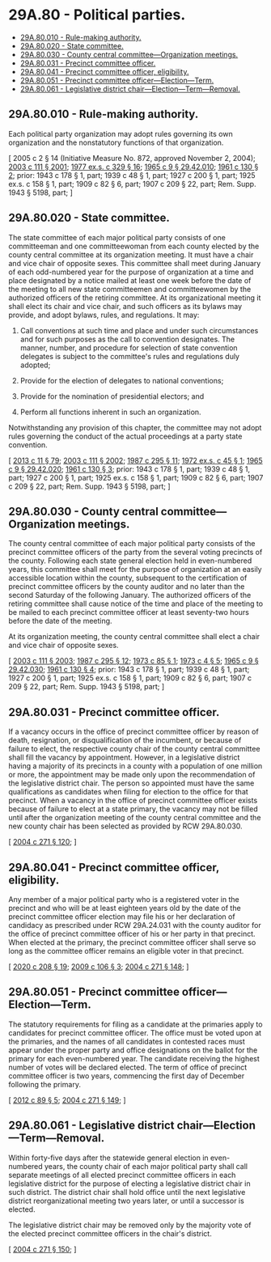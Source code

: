 # 29A.80 - Political parties.
* [29A.80.010 - Rule-making authority.](#29a80010---rule-making-authority)
* [29A.80.020 - State committee.](#29a80020---state-committee)
* [29A.80.030 - County central committee—Organization meetings.](#29a80030---county-central-committeeorganization-meetings)
* [29A.80.031 - Precinct committee officer.](#29a80031---precinct-committee-officer)
* [29A.80.041 - Precinct committee officer, eligibility.](#29a80041---precinct-committee-officer-eligibility)
* [29A.80.051 - Precinct committee officer—Election—Term.](#29a80051---precinct-committee-officerelectionterm)
* [29A.80.061 - Legislative district chair—Election—Term—Removal.](#29a80061---legislative-district-chairelectiontermremoval)
## 29A.80.010 - Rule-making authority.
Each political party organization may adopt rules governing its own organization and the nonstatutory functions of that organization.

\[ 2005 c 2 § 14 (Initiative Measure No. 872, approved November 2, 2004); [2003 c 111 § 2001](https://lawfilesext.leg.wa.gov/biennium/2003-04/Pdf/Bills/Session%20Laws/Senate/5221-S.SL.pdf?cite=2003%20c%20111%20§%202001); [1977 ex.s. c 329 § 16](https://leg.wa.gov/CodeReviser/documents/sessionlaw/1977ex1c329.pdf?cite=1977%20ex.s.%20c%20329%20§%2016); [1965 c 9 § 29.42.010](https://leg.wa.gov/CodeReviser/documents/sessionlaw/1965c9.pdf?cite=1965%20c%209%20§%2029.42.010); [1961 c 130 § 2](https://leg.wa.gov/CodeReviser/documents/sessionlaw/1961c130.pdf?cite=1961%20c%20130%20§%202); prior: 1943 c 178 § 1, part; 1939 c 48 § 1, part; 1927 c 200 § 1, part; 1925 ex.s. c 158 § 1, part; 1909 c 82 § 6, part; 1907 c 209 § 22, part; Rem. Supp. 1943 § 5198, part; \]

## 29A.80.020 - State committee.
The state committee of each major political party consists of one committeeman and one committeewoman from each county elected by the county central committee at its organization meeting. It must have a chair and vice chair of opposite sexes. This committee shall meet during January of each odd-numbered year for the purpose of organization at a time and place designated by a notice mailed at least one week before the date of the meeting to all new state committeemen and committeewomen by the authorized officers of the retiring committee. At its organizational meeting it shall elect its chair and vice chair, and such officers as its bylaws may provide, and adopt bylaws, rules, and regulations. It may:

1. Call conventions at such time and place and under such circumstances and for such purposes as the call to convention designates. The manner, number, and procedure for selection of state convention delegates is subject to the committee's rules and regulations duly adopted;

2. Provide for the election of delegates to national conventions;

3. Provide for the nomination of presidential electors; and

4. Perform all functions inherent in such an organization.

Notwithstanding any provision of this chapter, the committee may not adopt rules governing the conduct of the actual proceedings at a party state convention.

\[ [2013 c 11 § 79](https://lawfilesext.leg.wa.gov/biennium/2013-14/Pdf/Bills/Session%20Laws/Senate/5518-S.SL.pdf?cite=2013%20c%2011%20§%2079); [2003 c 111 § 2002](https://lawfilesext.leg.wa.gov/biennium/2003-04/Pdf/Bills/Session%20Laws/Senate/5221-S.SL.pdf?cite=2003%20c%20111%20§%202002); [1987 c 295 § 11](https://leg.wa.gov/CodeReviser/documents/sessionlaw/1987c295.pdf?cite=1987%20c%20295%20§%2011); [1972 ex.s. c 45 § 1](https://leg.wa.gov/CodeReviser/documents/sessionlaw/1972ex1c45.pdf?cite=1972%20ex.s.%20c%2045%20§%201); [1965 c 9 § 29.42.020](https://leg.wa.gov/CodeReviser/documents/sessionlaw/1965c9.pdf?cite=1965%20c%209%20§%2029.42.020); [1961 c 130 § 3](https://leg.wa.gov/CodeReviser/documents/sessionlaw/1961c130.pdf?cite=1961%20c%20130%20§%203); prior: 1943 c 178 § 1, part; 1939 c 48 § 1, part; 1927 c 200 § 1, part; 1925 ex.s. c 158 § 1, part; 1909 c 82 § 6, part; 1907 c 209 § 22, part; Rem. Supp. 1943 § 5198, part; \]

## 29A.80.030 - County central committee—Organization meetings.
The county central committee of each major political party consists of the precinct committee officers of the party from the several voting precincts of the county. Following each state general election held in even-numbered years, this committee shall meet for the purpose of organization at an easily accessible location within the county, subsequent to the certification of precinct committee officers by the county auditor and no later than the second Saturday of the following January. The authorized officers of the retiring committee shall cause notice of the time and place of the meeting to be mailed to each precinct committee officer at least seventy-two hours before the date of the meeting.

At its organization meeting, the county central committee shall elect a chair and vice chair of opposite sexes.

\[ [2003 c 111 § 2003](https://lawfilesext.leg.wa.gov/biennium/2003-04/Pdf/Bills/Session%20Laws/Senate/5221-S.SL.pdf?cite=2003%20c%20111%20§%202003); [1987 c 295 § 12](https://leg.wa.gov/CodeReviser/documents/sessionlaw/1987c295.pdf?cite=1987%20c%20295%20§%2012); [1973 c 85 § 1](https://leg.wa.gov/CodeReviser/documents/sessionlaw/1973c85.pdf?cite=1973%20c%2085%20§%201); [1973 c 4 § 5](https://leg.wa.gov/CodeReviser/documents/sessionlaw/1973c4.pdf?cite=1973%20c%204%20§%205); [1965 c 9 § 29.42.030](https://leg.wa.gov/CodeReviser/documents/sessionlaw/1965c9.pdf?cite=1965%20c%209%20§%2029.42.030); [1961 c 130 § 4](https://leg.wa.gov/CodeReviser/documents/sessionlaw/1961c130.pdf?cite=1961%20c%20130%20§%204); prior: 1943 c 178 § 1, part; 1939 c 48 § 1, part; 1927 c 200 § 1, part; 1925 ex.s. c 158 § 1, part; 1909 c 82 § 6, part; 1907 c 209 § 22, part; Rem. Supp. 1943 § 5198, part; \]

## 29A.80.031 - Precinct committee officer.
If a vacancy occurs in the office of precinct committee officer by reason of death, resignation, or disqualification of the incumbent, or because of failure to elect, the respective county chair of the county central committee shall fill the vacancy by appointment. However, in a legislative district having a majority of its precincts in a county with a population of one million or more, the appointment may be made only upon the recommendation of the legislative district chair. The person so appointed must have the same qualifications as candidates when filing for election to the office for that precinct. When a vacancy in the office of precinct committee officer exists because of failure to elect at a state primary, the vacancy may not be filled until after the organization meeting of the county central committee and the new county chair has been selected as provided by RCW 29A.80.030.

\[ [2004 c 271 § 120](https://lawfilesext.leg.wa.gov/biennium/2003-04/Pdf/Bills/Session%20Laws/Senate/6453.SL.pdf?cite=2004%20c%20271%20§%20120); \]

## 29A.80.041 - Precinct committee officer, eligibility.
Any member of a major political party who is a registered voter in the precinct and who will be at least eighteen years old by the date of the precinct committee officer election may file his or her declaration of candidacy as prescribed under RCW 29A.24.031 with the county auditor for the office of precinct committee officer of his or her party in that precinct. When elected at the primary, the precinct committee officer shall serve so long as the committee officer remains an eligible voter in that precinct.

\[ [2020 c 208 § 19](https://lawfilesext.leg.wa.gov/biennium/2019-20/Pdf/Bills/Session%20Laws/Senate/6313.SL.pdf?cite=2020%20c%20208%20§%2019); [2009 c 106 § 3](https://lawfilesext.leg.wa.gov/biennium/2009-10/Pdf/Bills/Session%20Laws/Senate/5271-S.SL.pdf?cite=2009%20c%20106%20§%203); [2004 c 271 § 148](https://lawfilesext.leg.wa.gov/biennium/2003-04/Pdf/Bills/Session%20Laws/Senate/6453.SL.pdf?cite=2004%20c%20271%20§%20148); \]

## 29A.80.051 - Precinct committee officer—Election—Term.
The statutory requirements for filing as a candidate at the primaries apply to candidates for precinct committee officer. The office must be voted upon at the primaries, and the names of all candidates in contested races must appear under the proper party and office designations on the ballot for the primary for each even-numbered year. The candidate receiving the highest number of votes will be declared elected. The term of office of precinct committee officer is two years, commencing the first day of December following the primary.

\[ [2012 c 89 § 5](https://lawfilesext.leg.wa.gov/biennium/2011-12/Pdf/Bills/Session%20Laws/House/1860-S3.SL.pdf?cite=2012%20c%2089%20§%205); [2004 c 271 § 149](https://lawfilesext.leg.wa.gov/biennium/2003-04/Pdf/Bills/Session%20Laws/Senate/6453.SL.pdf?cite=2004%20c%20271%20§%20149); \]

## 29A.80.061 - Legislative district chair—Election—Term—Removal.
Within forty-five days after the statewide general election in even-numbered years, the county chair of each major political party shall call separate meetings of all elected precinct committee officers in each legislative district for the purpose of electing a legislative district chair in such district. The district chair shall hold office until the next legislative district reorganizational meeting two years later, or until a successor is elected.

The legislative district chair may be removed only by the majority vote of the elected precinct committee officers in the chair's district.

\[ [2004 c 271 § 150](https://lawfilesext.leg.wa.gov/biennium/2003-04/Pdf/Bills/Session%20Laws/Senate/6453.SL.pdf?cite=2004%20c%20271%20§%20150); \]

